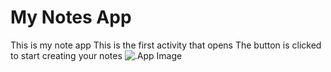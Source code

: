 # My Notes App
This is my note app
This is the first activity that opens
The button is clicked to start creating your notes
![.App Image]()
